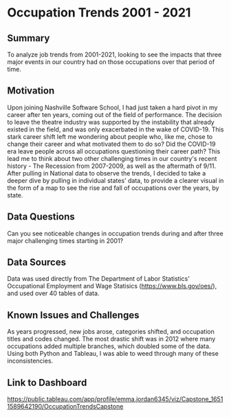 
# Occupation Trends 2001 - 2021
## Summary
To analyze job trends from 2001-2021, looking to see the impacts that three major events in our country had on those occupations over that period of time. 

## Motivation
Upon joining Nashville Software School, I had just taken a hard pivot in my career after ten years, coming out of the field of performance. The decision to leave the theatre industry was supported by the instability that already existed in the field, and was only exacerbated in the wake of COVID-19.  This stark career shift left me wondering about people who, like me, chose to change their career and what motivated them to do so? Did the COVID-19 era leave people across all occupations questioning their career path? This lead me to think about two other challenging times in our country's recent history - The Recession from 2007-2009, as well as the aftermath of 9/11. After pulling in National data to observe the trends, I decided to take a deeper dive by pulling in individual states' data, to provide a clearer visual in the form of a map to see the rise and fall of occupations over the years, by state. 

## Data Questions
Can you see noticeable changes in occupation trends during and after three major challenging times starting in 2001?

## Data Sources
Data was used directly from The Department of Labor Statistics' Occupational Employment and Wage Statisics (https://www.bls.gov/oes/), and used over 40 tables of data. 

## Known Issues and Challenges
As years progressed, new jobs arose, categories shifted, and occupation titles and codes changed. The most drastic shift was in 2012 where many occupations added multiple branches, which doubled some of the data. Using both Python and Tableau, I was able to weed through many of these inconsistencies. 

## Link to Dashboard
https://public.tableau.com/app/profile/emma.jordan6345/viz/Capstone_16511589642190/OccupationTrendsCapstone

